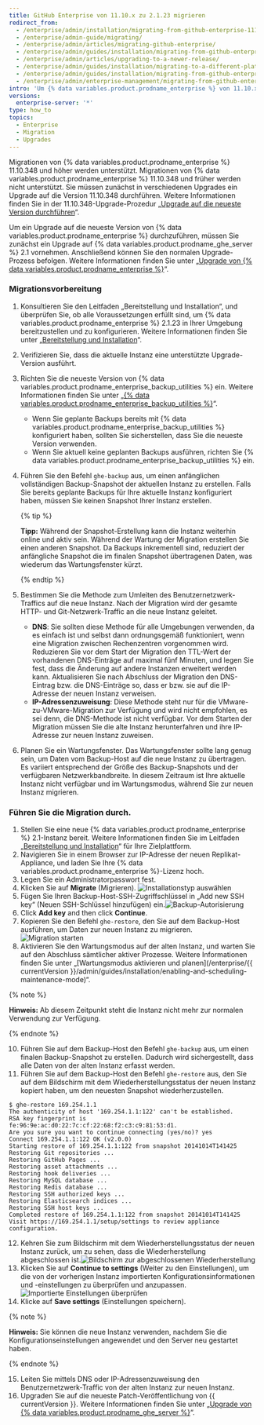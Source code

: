 ```yaml
---
title: GitHub Enterprise von 11.10.x zu 2.1.23 migrieren
redirect_from:
  - /enterprise/admin/installation/migrating-from-github-enterprise-1110x-to-2123
  - /enterprise/admin-guide/migrating/
  - /enterprise/admin/articles/migrating-github-enterprise/
  - /enterprise/admin/guides/installation/migrating-from-github-enterprise-v11-10-34x/
  - /enterprise/admin/articles/upgrading-to-a-newer-release/
  - /enterprise/admin/guides/installation/migrating-to-a-different-platform-or-from-github-enterprise-11-10-34x/
  - /enterprise/admin/guides/installation/migrating-from-github-enterprise-11-10-x-to-2-1-23
  - /enterprise/admin/enterprise-management/migrating-from-github-enterprise-1110x-to-2123
intro: 'Um {% data variables.product.prodname_enterprise %} von 11.10.x zu 2.1.23 zu migrieren, müssen Sie eine neue Appliance-Instanz einrichten und Daten aus der vorherigen Instanz migrieren.'
versions:
  enterprise-server: '*'
type: how_to
topics:
  - Enterprise
  - Migration
  - Upgrades
---
```


Migrationen von {% data variables.product.prodname_enterprise %} 11.10.348 und höher werden unterstützt. Migrationen von {% data variables.product.prodname_enterprise %} 11.10.348 und früher werden nicht unterstützt. Sie müssen zunächst in verschiedenen Upgrades ein Upgrade auf die Version 11.10.348 durchführen. Weitere Informationen finden Sie in der 11.10.348-Upgrade-Prozedur „[Upgrade auf die neueste Version durchführen](/enterprise/11.10.340/admin/articles/upgrading-to-the-latest-release/)“.

Um ein Upgrade auf die neueste Version von {% data variables.product.prodname_enterprise %} durchzuführen, müssen Sie zunächst ein Upgrade auf {% data variables.product.prodname_ghe_server %} 2.1 vornehmen. Anschließend können Sie den normalen Upgrade-Prozess befolgen. Weitere Informationen finden Sie unter „[Upgrade von {% data variables.product.prodname_enterprise %}](/enterprise/admin/guides/installation/upgrading-github-enterprise-server/)“.

### Migrationsvorbereitung

1. Konsultieren Sie den Leitfaden „Bereitstellung und Installation“, und überprüfen Sie, ob alle Voraussetzungen erfüllt sind, um {% data variables.product.prodname_enterprise %} 2.1.23 in Ihrer Umgebung bereitzustellen und zu konfigurieren. Weitere Informationen finden Sie unter „[Bereitstellung und Installation](/enterprise/2.1/admin/guides/installation/provisioning-and-installation/)“.
2. Verifizieren Sie, dass die aktuelle Instanz eine unterstützte Upgrade-Version ausführt.
3. Richten Sie die neueste Version von {% data variables.product.prodname_enterprise_backup_utilities %} ein. Weitere Informationen finden Sie unter „[{% data variables.product.prodname_enterprise_backup_utilities %}](https://github.com/github/backup-utils)“.
    - Wenn Sie geplante Backups bereits mit {% data variables.product.prodname_enterprise_backup_utilities %} konfiguriert haben, sollten Sie sicherstellen, dass Sie die neueste Version verwenden.
    - Wenn Sie aktuell keine geplanten Backups ausführen, richten Sie {% data variables.product.prodname_enterprise_backup_utilities %} ein.
4. Führen Sie den Befehl `ghe-backup` aus, um einen anfänglichen vollständigen Backup-Snapshot der aktuellen Instanz zu erstellen. Falls Sie bereits geplante Backups für Ihre aktuelle Instanz konfiguriert haben, müssen Sie keinen Snapshot Ihrer Instanz erstellen.

   {% tip %}

   **Tipp:** Während der Snapshot-Erstellung kann die Instanz weiterhin online und aktiv sein. Während der Wartung der Migration erstellen Sie einen anderen Snapshot. Da Backups inkrementell sind, reduziert der anfängliche Snapshot die im finalen Snapshot übertragenen Daten, was wiederum das Wartungsfenster kürzt.

   {% endtip %}

5. Bestimmen Sie die Methode zum Umleiten des Benutzernetzwerk-Traffics auf die neue Instanz. Nach der Migration wird der gesamte HTTP- und Git-Netzwerk-Traffic an die neue Instanz geleitet.
    - **DNS**: Sie sollten diese Methode für alle Umgebungen verwenden, da es einfach ist und selbst dann ordnungsgemäß funktioniert, wenn eine Migration zwischen Rechenzentren vorgenommen wird. Reduzieren Sie vor dem Start der Migration den TTL-Wert der vorhandenen DNS-Einträge auf maximal fünf Minuten, und legen Sie fest, dass die Änderung auf andere Instanzen erweitert werden kann. Aktualisieren Sie nach Abschluss der Migration den DNS-Eintrag bzw. die DNS-Einträge so, dass er bzw. sie auf die IP-Adresse der neuen Instanz verweisen.
    - **IP-Adressenzuweisung**: Diese Methode steht nur für die VMware-zu-VMware-Migration zur Verfügung und wird nicht empfohlen, es sei denn, die DNS-Methode ist nicht verfügbar. Vor dem Starten der Migration müssen Sie die alte Instanz herunterfahren und ihre IP-Adresse zur neuen Instanz zuweisen.
6. Planen Sie ein Wartungsfenster. Das Wartungsfenster sollte lang genug sein, um Daten vom Backup-Host auf die neue Instanz zu übertragen. Es variiert entsprechend der Größe des Backup-Snapshots und der verfügbaren Netzwerkbandbreite. In diesem Zeitraum ist Ihre aktuelle Instanz nicht verfügbar und im Wartungsmodus, während Sie zur neuen Instanz migrieren.

### Führen Sie die Migration durch.

1. Stellen Sie eine neue {% data variables.product.prodname_enterprise %} 2.1-Instanz bereit. Weitere Informationen finden Sie im Leitfaden „[Bereitstellung und Installation](/enterprise/2.1/admin/guides/installation/provisioning-and-installation/)“ für Ihre Zielplattform.
2. Navigieren Sie in einem Browser zur IP-Adresse der neuen Replikat-Appliance, und laden Sie Ihre {% data variables.product.prodname_enterprise %}-Lizenz hoch.
3. Legen Sie ein Administratorpasswort fest.
5. Klicken Sie auf **Migrate** (Migrieren). ![Installationstyp auswählen](/assets/images/enterprise/migration/migration-choose-install-type.png)
6. Fügen Sie Ihren Backup-Host-SSH-Zugriffschlüssel in „Add new SSH key“ (Neuen SSH-Schlüssel hinzufügen) ein.![Backup-Autorisierung](/assets/images/enterprise/migration/migration-authorize-backup-host.png)
7. Click **Add key** and then click **Continue**.
8. Kopieren Sie den Befehl `ghe-restore`, den Sie auf dem Backup-Host ausführen, um Daten zur neuen Instanz zu migrieren. ![Migration starten](/assets/images/enterprise/migration/migration-restore-start.png)
9. Aktivieren Sie den Wartungsmodus auf der alten Instanz, und warten Sie auf den Abschluss sämtlicher aktiver Prozesse. Weitere Informationen finden Sie unter „[Wartungsmodus aktivieren und planen](/enterprise/{{ currentVersion }}/admin/guides/installation/enabling-and-scheduling-maintenance-mode)“.

  {% note %}

  **Hinweis:** Ab diesem Zeitpunkt steht die Instanz nicht mehr zur normalen Verwendung zur Verfügung.

  {% endnote %}

10. Führen Sie auf dem Backup-Host den Befehl `ghe-backup` aus, um einen finalen Backup-Snapshot zu erstellen. Dadurch wird sichergestellt, dass alle Daten von der alten Instanz erfasst werden.
11. Führen Sie auf dem Backup-Host den Befehl `ghe-restore` aus, den Sie auf dem Bildschirm mit dem Wiederherstellungsstatus der neuen Instanz kopiert haben, um den neuesten Snapshot wiederherzustellen.
  ```shell
  $ ghe-restore 169.254.1.1
  The authenticity of host '169.254.1.1:122' can't be established.
  RSA key fingerprint is fe:96:9e:ac:d0:22:7c:cf:22:68:f2:c3:c9:81:53:d1.
  Are you sure you want to continue connecting (yes/no)? yes
  Connect 169.254.1.1:122 OK (v2.0.0)
  Starting restore of 169.254.1.1:122 from snapshot 20141014T141425
  Restoring Git repositories ...
  Restoring GitHub Pages ...
  Restoring asset attachments ...
  Restoring hook deliveries ...
  Restoring MySQL database ...
  Restoring Redis database ...
  Restoring SSH authorized keys ...
  Restoring Elasticsearch indices ...
  Restoring SSH host keys ...
  Completed restore of 169.254.1.1:122 from snapshot 20141014T141425
  Visit https://169.254.1.1/setup/settings to review appliance configuration.
  ```

12. Kehren Sie zum Bildschirm mit dem Wiederherstellungsstatus der neuen Instanz zurück, um zu sehen, dass die Wiederherstellung abgeschlossen ist.![Bildschirm zur abgeschlossenen Wiederherstellung](/assets/images/enterprise/migration/migration-status-complete.png)
13. Klicken Sie auf **Continue to settings** (Weiter zu den Einstellungen), um die von der vorherigen Instanz importierten Konfigurationsinformationen und -einstellungen zu überprüfen und anzupassen. ![Importierte Einstellungen überprüfen](/assets/images/enterprise/migration/migration-status-complete.png)
14. Klicke auf **Save settings** (Einstellungen speichern).

  {% note %}

  **Hinweis:** Sie können die neue Instanz verwenden, nachdem Sie die Konfigurationseinstellungen angewendet und den Server neu gestartet haben.

  {% endnote %}

15. Leiten Sie mittels DNS oder IP-Adressenzuweisung den Benutzernetzwerk-Traffic von der alten Instanz zur neuen Instanz.
16. Upgraden Sie auf die neueste Patch-Veröffentlichung von {{ currentVersion }}. Weitere Informationen finden Sie unter „[Upgrade von {% data variables.product.prodname_ghe_server %}](/enterprise/admin/guides/installation/upgrading-github-enterprise-server/)“.
